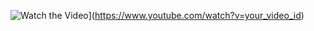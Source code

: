  
![Watch the Video](https://img.youtube.com/vi/your_video_id/0.jpg)](https://www.youtube.com/watch?v=your_video_id)

